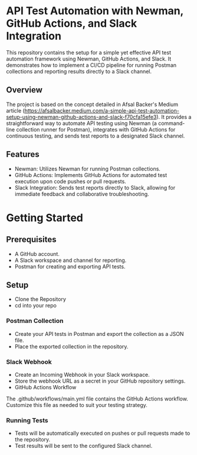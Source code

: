 # API Test Automation with Newman, GitHub Actions, and Slack Integration
This repository contains the setup for a simple yet effective API test automation framework using Newman, GitHub Actions, and Slack. It demonstrates how to implement a CI/CD pipeline for running Postman collections and reporting results directly to a Slack channel.

## Overview
The project is based on the concept detailed in Afsal Backer's Medium article (https://afsalbacker.medium.com/a-simple-api-test-automation-setup-using-newman-github-actions-and-slack-f70cfa15efe3). 
It provides a straightforward way to automate API testing using Newman (a command-line collection runner for Postman), integrates with GitHub Actions for continuous testing, and sends test reports to a designated Slack channel.

## Features

- Newman: Utilizes Newman for running Postman collections.
- GitHub Actions: Implements GitHub Actions for automated test execution upon code pushes or pull requests.
- Slack Integration: Sends test reports directly to Slack, allowing for immediate feedback and collaborative troubleshooting.


# Getting Started

## Prerequisites
- A GitHub account.
- A Slack workspace and channel for reporting.
- Postman for creating and exporting API tests.

## Setup

- Clone the Repository
- cd into your repo 


### Postman Collection

- Create your API tests in Postman and export the collection as a JSON file.
- Place the exported collection in the repository.

### Slack Webhook

- Create an Incoming Webhook in your Slack workspace.
- Store the webhook URL as a secret in your GitHub repository settings.
- GitHub Actions Workflow

The .github/workflows/main.yml file contains the GitHub Actions workflow.
Customize this file as needed to suit your testing strategy.

### Running Tests

- Tests will be automatically executed on pushes or pull requests made to the repository.
- Test results will be sent to the configured Slack channel.

